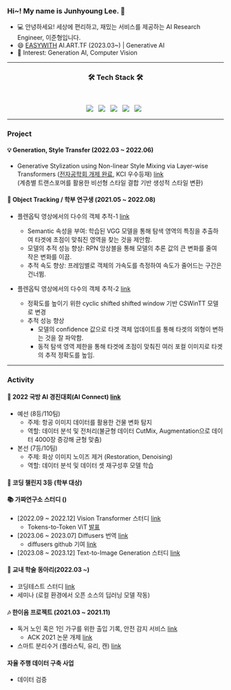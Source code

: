 ### Hi~! My name is Junhyoung Lee. 👋


<!--
**jjuun0/jjuun0** is a ✨ _special_ ✨ repository because its `README.md` (this file) appears on your GitHub profile.

Here are some ideas to get you started:

- 🔭 I’m currently working on ...
- 🌱 I’m currently learning ...
- 👯 I’m looking to collaborate on ...
- 🤔 I’m looking for help with ...
- 💬 Ask me about ...
- 📫 How to reach me: ...
- 😄 Pronouns: ...
- ⚡ Fun fact: ...
-->
- 💻 안녕하세요! 세상에 편리하고, 재밌는 서비스를 제공하는 AI Research Engineer, 이준형입니다. 
- 😄 [EASYWITH](http://easywith.com/) AI.ART.TF (2023.03~) | Generative AI
- 🌱 Interest: Generation AI, Computer Vision

---


<h3 align="center"><b>🛠 Tech Stack 🛠</b></h3>
</br>
<p align="center">
<img src="https://img.shields.io/badge/Python-3776AB?style=flat-square&logo=Python&logoColor=white"/></a> &nbsp
<img src="https://img.shields.io/badge/PyTorch-EE4C2C?style=flat-square&logo=PyTorch&logoColor=white"/></a> &nbsp
<img src="https://img.shields.io/badge/TensorFlow-FF6F00?style=flat-square&logo=TensorFlow&logoColor=white"/></a> &nbsp
<img src="https://img.shields.io/badge/Java-007396?style=flat-square&logo=Python&logoColor=white"/></a> &nbsp
<!-- <img src="https://img.shields.io/badge/Android-3DDC84?style=flat-square&logo=Android&logoColor=white"/></a> &nbsp -->
<img src="https://img.shields.io/badge/AWS-232F3E?style=flat-square&logo=Amazon%20AWS&logoColor=white"/></a> &nbsp 

---

### Project  
#### 💡 Generation, Style Transfer (2022.03 ~ 2022.06)  
   - Generative Stylization using Non-linear Style Mixing via Layer-wise Transformers ([전자공학회 개제 완료](https://www.kci.go.kr/kciportal/ci/sereArticleSearch/ciSereArtiView.kci?sereArticleSearchBean.artiId=ART002960159), KCI 우수등재) [link](https://github.com/jjuun0/Capstone_Design)  
      (계층별 트랜스포머를 활용한 비선형 스타일 결합 기반 생성적 스타일 변환)
#### 💸 Object Tracking / 학부 연구생 (2021.05 ~ 2022.08)
  - 플렌옵틱 영상에서의 다수의 객체 추적-1 [link](https://github.com/jjuun0/object-tracking) 
      - Semantic 속성을 부여: 학습된 VGG 모델을 통해 탐색 영역의 특징을 추출하여 타겟에 초점이 맞춰진 영역을 찾는 것을 제안함.
      - 모델의 추적 성능 향상: RPN 앙상블을 통해 모델의 추론 값의 큰 변화를 줄여 작은 변화를 이끔. 
      -	추적 속도 향상: 프레임별로 객체의 가속도를 측정하여 속도가 줄어드는 구간은 건너뜀.
  
  - 플렌옵틱 영상에서의 다수의 객체 추적-2 [link](https://github.com/jjuun0/object-tracking-2)
      - 정확도를 높이기 위한 cyclic shifted shifted window 기반 CSWinTT 모델로 변경 
      - 추적 성능 향상  
        - 모델의 confidence 값으로 타겟 객체 업데이트를 통해 타겟의 외형이 변하는 것을 잘 파악함.  
        - 동적 탐색 영역 제한을 통해 타겟에 초점이 맞춰진 여러 포컬 이미지로 타겟의 추적 정확도를 높임.
---
### Activity             
#### 🏅 2022 국방 AI 경진대회(AI Connect) [link](https://github.com/jjuun0/MAICON)  
  - 예선 (8등/110팀) 
    - 주제: 항공 이미지 데이터를 활용한 건물 변화 탐지
    - 역할: 데이터 분석 및 전처리(불균형 데이터 CutMix, Augmentation으로 데이터 4000장 증강해 균형 맞춤) 
  - 본선 (7등/10팀)
    - 주제: 화상 이미지 노이즈 제거 (Restoration, Denoising)
    - 역할: 데이터 분석 및 데이터 셋 재구성후 모델 학습
    
#### 🥉 코딩 챌린지 3등 (학부 대상)
    
#### 📚 가짜연구소 스터디 ()
  - [2022.09 ~ 2022.12] Vision Transformer 스터디 [link](https://www.notion.so/chanrankim/Vision-Transformer-7cd4fbe829854c40b4a5dba3e51b10f8)  
    - Tokens-to-Token ViT [발표](https://fortune-scraper-694.notion.site/Tokens-to-Token-ViT-ecb4fbba6b2a49f8a5e8ec38549dde8f)
  - [2023.06 ~ 2023.07] Diffusers 번역 [link](https://chanrankim.notion.site/Diffusers-74ee1ba809e14f8692d7384c025768a0)
     - diffusers github 기여 [link](https://github.com/huggingface/diffusers/commit/8b18cd8e7f6be0cf2904dfec4285d4ba98c5586f) 
  - [2023.08 ~ 2023.12] Text-to-Image Generation 스터디 [link](https://chanrankim.notion.site/Text-to-Image-Generation-feat-Diffusion-cc12047d1bfc4bdfa70122c11ff90aee)
    
#### 📖 교내 학술 동아리(2022.03 ~)
  - 코딩테스트 스터디 [link](https://github.com/Hansung-include/Coding-Test-Study)
  - 세미나 (로컬 환경에서 오픈 소스의 딥러닝 모델 작동)
    
#### 🎶 한이음 프로젝트 (2021.03 ~ 2021.11)
  - 독거 노인 혹은 1인 가구를 위한 출입 기록, 안전 감지 서비스 [link](https://github.com/jjuun0/smart-home)
    - ACK 2021 논문 개제 [link](https://koreascience.kr/article/CFKO202133649064979.pdf)
  - 스마트 분리수거 (플라스틱, 유리, 캔)  [link](https://github.com/jjuun0/Smart_Recycling)
      
#### 자율 주행 데이터 구축 사업
  - 데이터 검증



